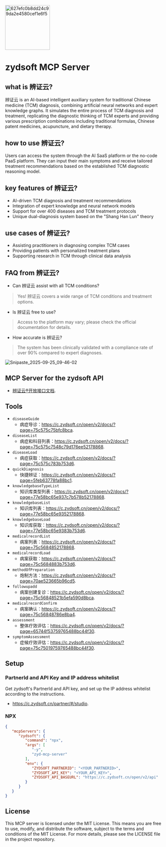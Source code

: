 <img width="144" height="144" alt="627efc0b8dd24c99da2e4580cef1e6f5" src="https://github.com/user-attachments/assets/07d1b537-9071-463c-ba1d-9548cd67aa98" />

# zydsoft MCP Server

## what is 辨证云?

辨证云 is an AI-based intelligent auxiliary system for traditional Chinese medicine (TCM) diagnosis, combining artificial neural networks and expert knowledge graphs. It simulates the entire process of TCM diagnosis and treatment, replicating the diagnostic thinking of TCM experts and providing various prescription combinations including traditional formulas, Chinese patent medicines, acupuncture, and dietary therapy.

## how to use 辨证云?

Users can access the system through the AI SaaS platform or the no-code PaaS platform. They can input their main symptoms and receive tailored treatment recommendations based on the established TCM diagnostic reasoning model.

## key features of 辨证云?

- AI-driven TCM diagnosis and treatment recommendations
- Integration of expert knowledge and neural network models
- Support for over 400 diseases and TCM treatment protocols
- Unique dual-diagnosis system based on the "Shang Han Lun" theory

## use cases of 辨证云?

- Assisting practitioners in diagnosing complex TCM cases
- Providing patients with personalized treatment plans
- Supporting research in TCM through clinical data analysis

## FAQ from 辨证云?

- Can 辨证云 assist with all TCM conditions?
> Yes! 辨证云 covers a wide range of TCM conditions and treatment options.

- Is 辨证云 free to use?
> Access to the platform may vary; please check the official documentation for details.

- How accurate is 辨证云?
> The system has been clinically validated with a compliance rate of over 90% compared to expert diagnoses.

![Snipaste_2025-09-25_09-46-02](https://github.com/user-attachments/assets/e998585c-999e-475f-b53e-b737e1898fd5)

## MCP Server for the zydsoft API

- [辨证云®开放接口文档](https://c.zydsoft.cn/open/v2/docs/).

## Tools

- `diseaseGuide`
  - 病症导诊：https://c.zydsoft.cn/open/v2/docs/?page=75c575c75bfc8bca.
- `diseaseList`
  - 病症和科目列表：https://c.zydsoft.cn/open/v2/docs/?page=75c575c7548c79d176ee52178868.
- `diseaseLoad`
  - 病症获取：https://c.zydsoft.cn/open/v2/docs/?page=75c575c783b753d6.
- `quickDiagnosis`
  - 快捷辨证：https://c.zydsoft.cn/open/v2/docs/?page=5feb63778fa88bc1.
- `knowledgebaseTypeList`
  - 知识库类型列表：https://c.zydsoft.cn/open/v2/docs/?page=77e58bc65e937c7b578b52178868.
- `knowledgebaseList`
  - 知识库列表：https://c.zydsoft.cn/open/v2/docs/?page=77e58bc65e9352178868.
- `knowledgebaseLoad`
  - 知识库获取：https://c.zydsoft.cn/open/v2/docs/?page=77e58bc65e9383b753d6.
- `medicalrecordList`
  - 病案列表：https://c.zydsoft.cn/open/v2/docs/?page=75c5684852178868.
- `medicalrecordLoad`
  - 病案获取：https://c.zydsoft.cn/open/v2/docs/?page=75c5684883b753d6.
- `methodOfPreparation`
  - 炮制方法：https://c.zydsoft.cn/open/v2/docs/?page=70ae523665b96cd5.
- `followupadd`
  - 病案创建复诊：https://c.zydsoft.cn/open/v2/docs/?page=75c56848521b5efa590d8bca.
- `medicalrecordConfirm`
  - 病案确认：https://c.zydsoft.cn/open/v2/docs/?page=75c56848786e8ba4.
- `assessment`
  - 整体疗效评估：https://c.zydsoft.cn/open/v2/docs/?page=65744f53759765488bc44f30.
- `symptomAssessment`
  - 症候疗效评估：https://c.zydsoft.cn/open/v2/docs/?page=75c75019759765488bc44f30.

## Setup

### PartnerId and API Key and IP address whitelist

Get zydsoft's PartnerId and API key, and set up the IP address whitelist according to the instructions.
- https://c.zydsoft.cn/partner/#/studio.

### NPX

```json
{
   "mcpServers": {
      "zydsoft": {
         "command": "npx",
         "args": [
            "-y",
            "zyd-mcp-server"
         ],
         "env": {
            "ZYDSOFT_PARTNERID": "<YOUR_PARTNERID>",
            "ZYDSOFT_API_KEY": "<YOUR_API_KEY>",
            "ZYDSOFT_API_BASEURL": "https://c.zydsoft.cn/open/v2/api"
         }
      }
   }
}
```

## License

This MCP server is licensed under the MIT License. This means you are free to
use, modify, and distribute the software, subject to the terms and conditions of
the MIT License. For more details, please see the LICENSE file in the project
repository.
